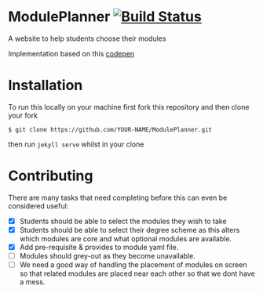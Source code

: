 # ModulePlanner [![Build Status](https://travis-ci.org/Moduleplanner/Moduleplanner.github.io.svg?branch=master)](https://travis-ci.org/Moduleplanner/Moduleplanner.github.io)

A website to help students choose their modules

Implementation based on this [codepen](http://codepen.io/alcarney/pen/VaYYgp?editors=1111)

Installation
============

To run this locally on your machine first fork this repository and then clone your fork
```
$ git clone https://github.com/YOUR-NAME/ModulePlanner.git
```
then run `jekyll serve` whilst in your clone


Contributing
============

There are many tasks that need completing before this can even be considered
useful:

  - [x] Students should be able to select the modules they wish to take
  - [x] Students should be able to select their degree scheme as this alters
        which modules are core and what optional modules are available.
  - [x] Add pre-requisite & provides to module yaml file.
  - [ ] Modules should grey-out as they become unavailable.
  - [ ] We need a good way of handling the placement of modules on screen
        so that related modules are placed near each other so that we dont have
        a mess.
